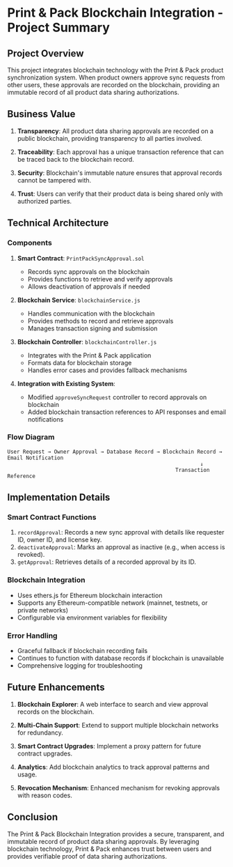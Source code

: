 # Print & Pack Blockchain Integration - Project Summary

## Project Overview

This project integrates blockchain technology with the Print & Pack product synchronization system. When product owners approve sync requests from other users, these approvals are recorded on the blockchain, providing an immutable record of all product data sharing authorizations.

## Business Value

1. **Transparency**: All product data sharing approvals are recorded on a public blockchain, providing transparency to all parties involved.

2. **Traceability**: Each approval has a unique transaction reference that can be traced back to the blockchain record.

3. **Security**: Blockchain's immutable nature ensures that approval records cannot be tampered with.

4. **Trust**: Users can verify that their product data is being shared only with authorized parties.

## Technical Architecture

### Components

1. **Smart Contract**: `PrintPackSyncApproval.sol`
   - Records sync approvals on the blockchain
   - Provides functions to retrieve and verify approvals
   - Allows deactivation of approvals if needed

2. **Blockchain Service**: `blockchainService.js`
   - Handles communication with the blockchain
   - Provides methods to record and retrieve approvals
   - Manages transaction signing and submission

3. **Blockchain Controller**: `blockchainController.js`
   - Integrates with the Print & Pack application
   - Formats data for blockchain storage
   - Handles error cases and provides fallback mechanisms

4. **Integration with Existing System**:
   - Modified `approveSyncRequest` controller to record approvals on blockchain
   - Added blockchain transaction references to API responses and email notifications

### Flow Diagram

```
User Request → Owner Approval → Database Record → Blockchain Record → Email Notification
                                                              ↓
                                                      Transaction Reference
```

## Implementation Details

### Smart Contract Functions

1. `recordApproval`: Records a new sync approval with details like requester ID, owner ID, and license key.
2. `deactivateApproval`: Marks an approval as inactive (e.g., when access is revoked).
3. `getApproval`: Retrieves details of a recorded approval by its ID.

### Blockchain Integration

- Uses ethers.js for Ethereum blockchain interaction
- Supports any Ethereum-compatible network (mainnet, testnets, or private networks)
- Configurable via environment variables for flexibility

### Error Handling

- Graceful fallback if blockchain recording fails
- Continues to function with database records if blockchain is unavailable
- Comprehensive logging for troubleshooting

## Future Enhancements

1. **Blockchain Explorer**: A web interface to search and view approval records on the blockchain.

2. **Multi-Chain Support**: Extend to support multiple blockchain networks for redundancy.

3. **Smart Contract Upgrades**: Implement a proxy pattern for future contract upgrades.

4. **Analytics**: Add blockchain analytics to track approval patterns and usage.

5. **Revocation Mechanism**: Enhanced mechanism for revoking approvals with reason codes.

## Conclusion

The Print & Pack Blockchain Integration provides a secure, transparent, and immutable record of product data sharing approvals. By leveraging blockchain technology, Print & Pack enhances trust between users and provides verifiable proof of data sharing authorizations.
